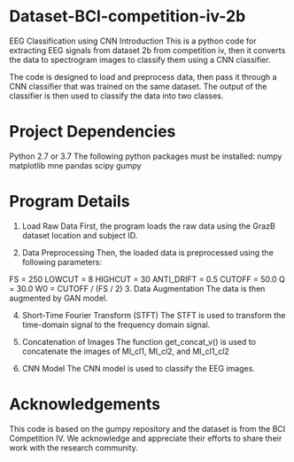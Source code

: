 # Dataset-BCI-competition-iv-2b
EEG Classification using CNN
Introduction
This is a python code for extracting EEG signals from dataset 2b from competition iv, then it converts the data to spectrogram images to classify them using a CNN classifier.

The code is designed to load and preprocess data, then pass it through a CNN classifier that was trained on the same dataset. The output of the classifier is then used to classify the data into two classes.

# Project Dependencies
Python 2.7 or 3.7
The following python packages must be installed:
numpy
matplotlib
mne
pandas
scipy
gumpy



# Program Details
1. Load Raw Data
First, the program loads the raw data using the GrazB dataset location and subject ID.

2. Data Preprocessing
Then, the loaded data is preprocessed using the following parameters:

FS = 250
LOWCUT = 8
HIGHCUT = 30
ANTI_DRIFT = 0.5
CUTOFF = 50.0
Q = 30.0
W0 = CUTOFF / (FS / 2)
3. Data Augmentation
The data is then augmented by GAN model.

4. Short-Time Fourier Transform (STFT)
The STFT is used to transform the time-domain signal to the frequency domain signal.

5. Concatenation of Images
The function get_concat_v() is used to concatenate the images of MI_cl1, MI_cl2, and MI_cl1_cl2

6. CNN Model
The CNN model is used to classify the EEG images.

# Acknowledgements
This code is based on the gumpy repository and the dataset is from the BCI Competition IV. We acknowledge and appreciate their efforts to share their work with the research community.
